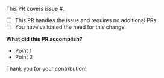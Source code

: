 This PR covers issue #<issue number>.

- [ ] This PR handles the issue and requires no additional PRs.
- [ ] You have validated the need for this change.

**What did this PR accomplish?**

- Point 1
- Point 2

Thank you for your contribution!
